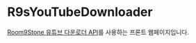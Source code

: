 # R9sYouTubeDownloader
 
<a href="https://github.com/antibiotics11/R9sYouTubeDownloaderApi">Room9Stone 유튜브 다운로더 API</a>를 사용하는 프론트 웹페이지입니다.